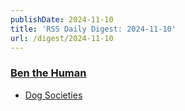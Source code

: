 ```yaml
---
publishDate: 2024-11-10
title: 'RSS Daily Digest: 2024-11-10'
url: /digest/2024-11-10
---
```


### [Ben the Human](https://benthehuman.com/)

  * [Dog Societies](https://benthehuman.com/dog-societies/)
  
